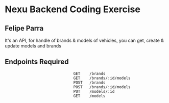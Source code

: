 # Nexu Backend Coding Exercise

## Felipe Parra

It's an API, for handle of brands & models of vehicles, you can get, create & update models and brands

## Endpoints Required

```
                              GET    /brands
                              GET    /brands/:id/models
                              POST   /brands
                              POST   /brands/:id/models
                              PUT    /models/:id
                              GET    /models

```
